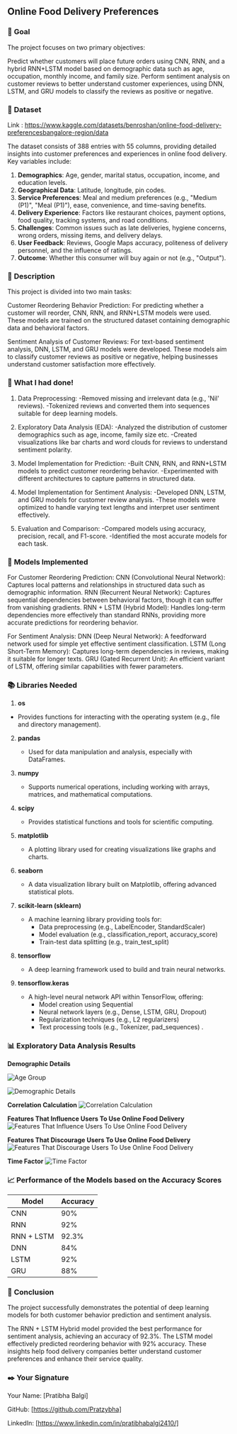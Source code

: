 ## **Online Food Delivery Preferences**

### 🎯 **Goal**

The project focuses on two primary objectives:

Predict whether customers will place future orders using CNN, RNN, and a hybrid RNN+LSTM model based on demographic data such as age, occupation, monthly income, and family size.
Perform sentiment analysis on customer reviews to better understand customer experiences, using DNN, LSTM, and GRU models to classify the reviews as positive or negative.


### 🧵 **Dataset**

Link : https://www.kaggle.com/datasets/benroshan/online-food-delivery-preferencesbangalore-region/data

The dataset consists of 388 entries with 55 columns, providing detailed insights into customer preferences and experiences in online food delivery. Key variables include:

1. **Demographics**: Age, gender, marital status, occupation, income, and education levels.
2. **Geographical Data**: Latitude, longitude, pin codes.
3. **Service Preferences**: Meal and medium preferences (e.g., "Medium (P1)", "Meal (P1)"), ease, convenience, and time-saving benefits.
4. **Delivery Experience**: Factors like restaurant choices, payment options, food quality, tracking systems, and road conditions.
5. **Challenges**: Common issues such as late deliveries, hygiene concerns, wrong orders, missing items, and delivery delays.
6. **User Feedback**: Reviews, Google Maps accuracy, politeness of delivery personnel, and the influence of ratings.
7. **Outcome**: Whether this consumer will buy again or not (e.g., "Output").

### 🧾 **Description**

This project is divided into two main tasks:

Customer Reordering Behavior Prediction:
For predicting whether a customer will reorder, CNN, RNN, and RNN+LSTM models were used. These models are trained on the structured dataset containing demographic data and behavioral factors.

Sentiment Analysis of Customer Reviews:
For text-based sentiment analysis, DNN, LSTM, and GRU models were developed. These models aim to classify customer reviews as positive or negative, helping businesses understand customer satisfaction more effectively.

### 🧮 **What I had done!**

1) Data Preprocessing:
-Removed missing and irrelevant data (e.g., 'Nil' reviews).
-Tokenized reviews and converted them into sequences suitable for deep learning models.

2) Exploratory Data Analysis (EDA):
-Analyzed the distribution of customer demographics such as age, income, family size etc.
-Created visualizations like bar charts and word clouds for reviews to understand sentiment polarity.

3) Model Implementation for Prediction:
-Built CNN, RNN, and RNN+LSTM models to predict customer reordering behavior.
-Experimented with different architectures to capture patterns in structured data.

4) Model Implementation for Sentiment Analysis:
-Developed DNN, LSTM, and GRU models for customer review analysis.
-These models were optimized to handle varying text lengths and interpret user sentiment effectively.

5) Evaluation and Comparison:
-Compared models using accuracy, precision, recall, and F1-score.
-Identified the most accurate models for each task.

### 🚀 **Models Implemented**

For Customer Reordering Prediction:
CNN (Convolutional Neural Network): Captures local patterns and relationships in structured data such as demographic information.
RNN (Recurrent Neural Network): Captures sequential dependencies between behavioral factors, though it can suffer from vanishing gradients.
RNN + LSTM (Hybrid Model): Handles long-term dependencies more effectively than standard RNNs, providing more accurate predictions for reordering behavior.

For Sentiment Analysis:
DNN (Deep Neural Network): A feedforward network used for simple yet effective sentiment classification.
LSTM (Long Short-Term Memory): Captures long-term dependencies in reviews, making it suitable for longer texts.
GRU (Gated Recurrent Unit): An efficient variant of LSTM, offering similar capabilities with fewer parameters.

### 📚 **Libraries Needed**

1. **os**  
- Provides functions for interacting with the operating system (e.g., file and directory management).  

2. **pandas**  
   - Used for data manipulation and analysis, especially with DataFrames.  

3. **numpy**  
   - Supports numerical operations, including working with arrays, matrices, and mathematical computations.  

4. **scipy**  
   - Provides statistical functions and tools for scientific computing.  

5. **matplotlib**  
   - A plotting library used for creating visualizations like graphs and charts.  

6. **seaborn**  
   - A data visualization library built on Matplotlib, offering advanced statistical plots.  

7. **scikit-learn (sklearn)**  
   - A machine learning library providing tools for:
     - Data preprocessing (e.g., LabelEncoder, StandardScaler)  
     - Model evaluation (e.g., classification_report, accuracy_score)  
     - Train-test data splitting (e.g., train_test_split)  

8. **tensorflow**  
   - A deep learning framework used to build and train neural networks.  

9. **tensorflow.keras**  
   - A high-level neural network API within TensorFlow, offering:
     - Model creation using Sequential  
     - Neural network layers (e.g., Dense, LSTM, GRU, Dropout)  
     - Regularization techniques (e.g., L2 regularizers)  
     - Text processing tools (e.g., Tokenizer, pad_sequences) .

### 📊 **Exploratory Data Analysis Results**

**Demographic  Details**

![Age Group](https://github.com/Pratzybha/Images/blob/main/Images/AgeGroup.png)

![Demographic  Details](https://github.com/Pratzybha/Images/blob/main/Images/DemographicDetails.png)

**Correlation Calculation**
![Correlation Calculation](https://github.com/Pratzybha/Images/blob/main/Images/CorrelationCalculation.png)

**Features That Influence Users To Use Online Food Delivery**
![Features That Influence Users To Use Online Food Delivery](https://github.com/Pratzybha/Images/blob/main/Images/FeaturesOnlineDelivery%201.png)

**Features That Discourage Users To Use Online Food Delivery**
![Features That Discourage Users To Use Online Food Delivery](https://github.com/Pratzybha/Images/blob/main/Images/FeaturesOnlineDelivery%202.png)

**Time Factor**
![Time Factor](https://github.com/Pratzybha/Images/blob/main/Images/FeaturesOnlineDelivery%203.png)

### 📈 **Performance of the Models based on the Accuracy Scores**

| Model      | Accuracy |
|------------|----------|
| CNN        | 90%      |
| RNN        | 92%      |
| RNN + LSTM | 92.3%    |
| DNN        | 84%      |
| LSTM       | 92%      |
| GRU        | 88%      |


### 📢 **Conclusion**

The project successfully demonstrates the potential of deep learning models for both customer behavior prediction and sentiment analysis.

The RNN + LSTM Hybrid model provided the best performance for sentiment analysis, achieving an accuracy of 92.3%.
The LSTM model effectively predicted reordering behavior with 92% accuracy.
These insights help food delivery companies better understand customer preferences and enhance their service quality.


### ✒️ **Your Signature**

Your Name: [Pratibha Balgi]

GitHub: [https://github.com/Pratzybha]

LinkedIn: [https://www.linkedin.com/in/pratibhabalgi2410/]
